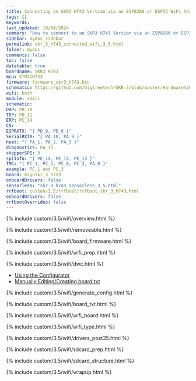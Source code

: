 ```yaml
---
title: Connecting an SKR3 H743 Version via an ESP8266 or ESP32 WiFi Adapter in RRF 3.5.0 Onwards
tags: []
keywords: 
last_updated: 10/04/2024
summary: "How to connect to an SKR3 H743 Version via an ESP8266 or ESP32 WiFi Adapter"
sidebar: mydoc_sidebar
permalink: skr_3_h743_connected_wifi_3_5.html
folder: mydoc
comments: false
toc: false
datatable: true
boardname: SKR3 H743
mcu: STM32H723
firmware: firmware_skr3_h743.bin
schematic: https://github.com/bigtreetech/SKR-3/blob/master/Hardware%20(SKR%203)/BIGTREETECH%20SKR%203-SCH.pdf
wifi: both
module: small
schematic: 
DRP: PB_10
TRP: PB_11
ERP: PC_14
CS: 
ESPRXTX: "{ PD_9, PD_8 }"
SerialRXTX: "{ PA_10, PA_9 }"
heat: "{ PA_1, PA_2, PA_3 }"
diagnostics: PA_13
stepperSPI: 3
spiInfo: "{ PE_14, PE_15, PE_13 }"
TMC: "{ PC_1, PC_3, PC_0, PC_2, PA_0 }"
example: PC_1 and PC_3
board: biquskr_3_h723
onboardDrivers: false
sensorless: "skr_3_h743_sensorless_3_5.html"
rrfboot: custom/3.5/rrfboot/rrfboot_skr_3_h743.html
onboardDrivers: false
rrfbootOverrides: false
---
```


{% include custom/3.5/wifi/overview.html %}

{% include custom/3.5/wifi/removeable.html %}

{% include custom/3.5/wifi/board_firmware.html %}

{% include custom/3.5/wifi/wifi_prep.html %}

{% include custom/3.5/wifi/dwc.html %}

<ul id="profileTabs" class="nav nav-tabs">
    <li class="active"><a class="noCrossRef" href="#generate" data-toggle="tab">Using the Configurator</a></li>
    <li><a class="noCrossRef" href="#manualpost35" data-toggle="tab">Manually Editing/Creating board.txt</a></li>
</ul>
  <div class="tab-content">
<div role="tabpanel" class="tab-pane active" id="generate" markdown="1">

{% include custom/3.5/wifi/generate_config.html %}

</div>

<div role="tabpanel" class="tab-pane" id="manualpost35" markdown="1">

{% include custom/3.5/wifi/board_txt.html %}

{% include custom/3.5/wifi/wifi_board.html %}

{% include custom/3.5/wifi/wifi_type.html %}

{% include custom/3.5/wifi/drivers_post35.html %}

</div>

</div>

{% include custom/3.5/wifi/sdcard_prep.html %}

{% include custom/3.5/wifi/sdcard_structure.html %}

{% include custom/3.5/wifi/wrapup.html %}
